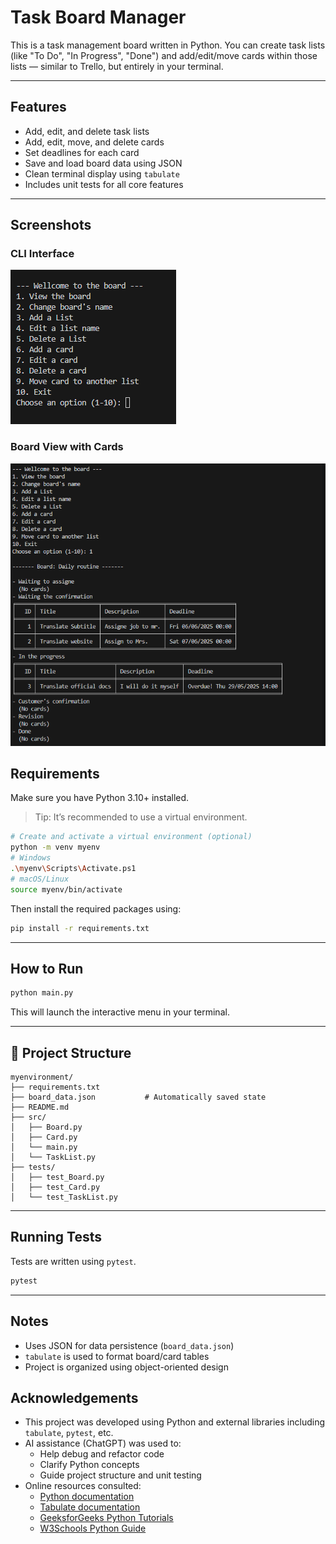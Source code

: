 # Task Board Manager

This is a task management board written in Python. You can create task lists (like "To Do", "In Progress", "Done") and add/edit/move cards within those lists — similar to Trello, but entirely in your terminal.

---

## Features

- Add, edit, and delete task lists
- Add, edit, move, and delete cards
- Set deadlines for each card
- Save and load board data using JSON
- Clean terminal display using `tabulate`
- Includes unit tests for all core features

---
## Screenshots

### CLI Interface
![Main Menu](images/Interface.png)

### Board View with Cards
![Board View](images/view_board.png)

## Requirements

Make sure you have Python 3.10+ installed.  
> Tip: It’s recommended to use a virtual environment.

```bash
# Create and activate a virtual environment (optional)
python -m venv myenv
# Windows
.\myenv\Scripts\Activate.ps1
# macOS/Linux
source myenv/bin/activate
```
Then install the required packages using:

```bash
pip install -r requirements.txt
```
---

## How to Run

```bash
python main.py
```

This will launch the interactive menu in your terminal.

---

## 📁 Project Structure

```
myenvironment/
├── requirements.txt
├── board_data.json           # Automatically saved state
├── README.md
├── src/
│   ├── Board.py
│   ├── Card.py
│   └── main.py
│   └── TaskList.py
├── tests/
│   ├── test_Board.py
│   ├── test_Card.py
│   └── test_TaskList.py
```

---

## Running Tests

Tests are written using `pytest`.

```bash
pytest
```

---

## Notes

- Uses JSON for data persistence (`board_data.json`)
- `tabulate` is used to format board/card tables
- Project is organized using object-oriented design


## Acknowledgements

- This project was developed using Python and external libraries including `tabulate`, `pytest`, etc.
- AI assistance (ChatGPT) was used to:
  - Help debug and refactor code
  - Clarify Python concepts
  - Guide project structure and unit testing
- Online resources consulted:
  - [Python documentation](https://docs.python.org/3/)
  - [Tabulate documentation](https://pypi.org/project/tabulate/)
  - [GeeksforGeeks Python Tutorials](https://www.geeksforgeeks.org/)
  - [W3Schools Python Guide](https://www.w3schools.com/python/)



